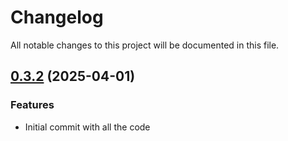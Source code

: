 # Changelog

All notable changes to this project will be documented in this file.

## [0.3.2]() (2025-04-01)

### Features

* Initial commit with all the code
